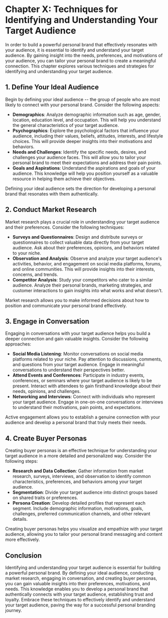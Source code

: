 Chapter X: Techniques for Identifying and Understanding Your Target Audience
============================================================================

In order to build a powerful personal brand that effectively resonates with your audience, it is essential to identify and understand your target audience. By gaining insight into the needs, preferences, and motivations of your audience, you can tailor your personal brand to create a meaningful connection. This chapter explores various techniques and strategies for identifying and understanding your target audience.

**1. Define Your Ideal Audience**
---------------------------------

Begin by defining your ideal audience -- the group of people who are most likely to connect with your personal brand. Consider the following aspects:

* **Demographics**: Analyze demographic information such as age, gender, location, education level, and occupation. This will help you understand the general characteristics of your target audience.
* **Psychographics**: Explore the psychological factors that influence your audience, including their values, beliefs, attitudes, interests, and lifestyle choices. This will provide deeper insights into their motivations and behaviors.
* **Needs and Challenges**: Identify the specific needs, desires, and challenges your audience faces. This will allow you to tailor your personal brand to meet their expectations and address their pain points.
* **Goals and Aspirations**: Understand the aspirations and goals of your audience. This knowledge will help you position yourself as a valuable resource in helping them achieve their objectives.

Defining your ideal audience sets the direction for developing a personal brand that resonates with them authentically.

**2. Conduct Market Research**
------------------------------

Market research plays a crucial role in understanding your target audience and their preferences. Consider the following techniques:

* **Surveys and Questionnaires**: Design and distribute surveys or questionnaires to collect valuable data directly from your target audience. Ask about their preferences, opinions, and behaviors related to your niche.
* **Observation and Analysis**: Observe and analyze your target audience's activities, behavior, and engagement on social media platforms, forums, and online communities. This will provide insights into their interests, concerns, and trends.
* **Competitor Analysis**: Study your competitors who cater to a similar audience. Analyze their personal brands, marketing strategies, and customer interactions to gain insights into what works and what doesn't.

Market research allows you to make informed decisions about how to position and communicate your personal brand effectively.

**3. Engage in Conversation**
-----------------------------

Engaging in conversations with your target audience helps you build a deeper connection and gain valuable insights. Consider the following approaches:

* **Social Media Listening**: Monitor conversations on social media platforms related to your niche. Pay attention to discussions, comments, and questions from your target audience. Engage in meaningful conversations to understand their perspectives better.
* **Attend Events and Conferences**: Participate in industry events, conferences, or seminars where your target audience is likely to be present. Interact with attendees to gain firsthand knowledge about their needs, opinions, and challenges.
* **Networking and Interviews**: Connect with individuals who represent your target audience. Engage in one-on-one conversations or interviews to understand their motivations, pain points, and expectations.

Active engagement allows you to establish a genuine connection with your audience and develop a personal brand that truly meets their needs.

**4. Create Buyer Personas**
----------------------------

Creating buyer personas is an effective technique for understanding your target audience in a more detailed and personalized way. Consider the following steps:

* **Research and Data Collection**: Gather information from market research, surveys, interviews, and observation to identify common characteristics, preferences, and behaviors among your target audience.
* **Segmentation**: Divide your target audience into distinct groups based on shared traits or preferences.
* **Persona Creation**: Develop detailed profiles that represent each segment. Include demographic information, motivations, goals, challenges, preferred communication channels, and other relevant details.

Creating buyer personas helps you visualize and empathize with your target audience, allowing you to tailor your personal brand messaging and content more effectively.

**Conclusion**
--------------

Identifying and understanding your target audience is essential for building a powerful personal brand. By defining your ideal audience, conducting market research, engaging in conversation, and creating buyer personas, you can gain valuable insights into their preferences, motivations, and needs. This knowledge enables you to develop a personal brand that authentically connects with your target audience, establishing trust and loyalty. Embrace these techniques to effectively identify and understand your target audience, paving the way for a successful personal branding journey.
